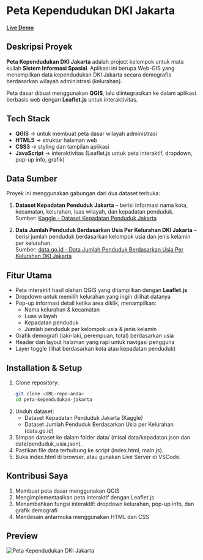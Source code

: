 # Peta Kependudukan DKI Jakarta

**[Live Demo]([https://akgeninov.github.io/Peta-Kependudukan-DKI-Jakarta/])**
## Deskripsi Proyek
**Peta Kependudukan DKI Jakarta** adalah project kelompok untuk mata kuliah **Sistem Informasi Spasial**.
Aplikasi ini berupa Web-GIS yang menampilkan data kependudukan DKI Jakarta secara demografis berdasarkan wilayah administrasi (kelurahan).

Peta dasar dibuat menggunakan **QGIS**, lalu diintegrasikan ke dalam aplikasi berbasis web dengan **Leaflet.js** untuk interaktivitas.

## Tech Stack
- **QGIS** → untuk membuat peta dasar wilayah administrasi  
- **HTML5** → struktur halaman web  
- **CSS3** → styling dan tampilan aplikasi  
- **JavaScript** → interaktivitas (Leaflet.js untuk peta interaktif, dropdown, pop-up info, grafik)  

## Data Sumber
Proyek ini menggunakan gabungan dari dua dataset terbuka:  
1. **Dataset Kepadatan Penduduk Jakarta** – berisi informasi nama kota, kecamatan, kelurahan, luas wilayah, dan kepadatan penduduk.  
   Sumber: [Kaggle - Dataset Kepadatan Penduduk Jakarta](https://www.kaggle.com/datasets/elsaesitiya/dataset-kepadatan-penduduk-jakarta)  

2. **Data Jumlah Penduduk Berdasarkan Usia Per Kelurahan DKI Jakarta** – berisi jumlah penduduk berdasarkan kelompok usia dan jenis kelamin per kelurahan.  
   Sumber: [data.go.id - Data Jumlah Penduduk Berdasarkan Usia Per Kelurahan DKI Jakarta](https://data.go.id/dataset/dataset/data-jumlah-penduduk-berdasarkan-usia-per-kelurahan-dki-jakarta)  

## Fitur Utama
- Peta interaktif hasil olahan QGIS yang ditampilkan dengan **Leaflet.js**  
- Dropdown untuk memilih kelurahan yang ingin dilihat datanya  
- Pop-up informasi detail ketika area diklik, menampilkan:  
  - Nama kelurahan & kecamatan  
  - Luas wilayah  
  - Kepadatan penduduk  
  - Jumlah penduduk per kelompok usia & jenis kelamin  
- Grafik demografi (laki-laki, perempuan, total) berdasarkan usia  
- Header dan layout halaman yang rapi untuk navigasi pengguna  
- Layer toggle (lihat berdasarkan kota atau kepadatan penduduk)  

## Installation & Setup
1. Clone repository:
   ```bash
   git clone <URL-repo-anda>
   cd peta-kependudukan-jakarta
2. Unduh dataset:
   - Dataset Kepadatan Penduduk Jakarta (Kaggle)
   - Dataset Jumlah Penduduk Berdasarkan Usia per Kelurahan (data.go.id)
3. Simpan dataset ke dalam folder data/ (misal data/kepadatan.json dan data/penduduk_usia.json).
4. Pastikan file data terhubung ke script (index.html, main.js).
5. Buka index.html di browser, atau gunakan Live Server di VSCode.

## Kontribusi Saya
1. Membuat peta dasar menggunakan QGIS
2. Mengimplementasikan peta interaktif dengan Leaflet.js
3. Menambahkan fungsi interaktif: dropdown kelurahan, pop-up info, dan grafik demografi
4. Mendesain antarmuka menggunakan HTML dan CSS

## Preview
![Peta Kependudukan DKI Jakarta](./Peta%20Kependudukan%20DKI%20Jakarta.png)

